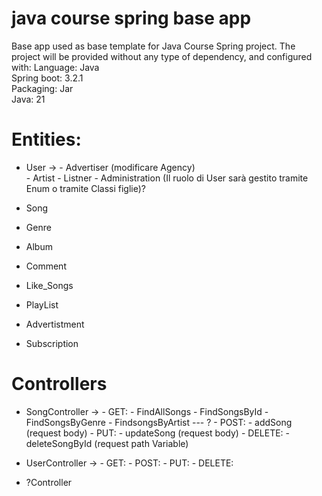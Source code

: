 # java course spring base app
Base app used as base template for Java Course Spring project. 
The project will be provided without any type of dependency, and configured with:
Language: Java<br />
Spring boot: 3.2.1<br />
Packaging: Jar<br />
Java: 21<br />

# Entities: 
- User -> - Advertiser (modificare Agency)                                   
          - Artist
          - Listner
          - Administration
  (Il ruolo di User sarà gestito tramite Enum o tramite Classi figlie)?

- Song
- Genre
- Album
- Comment
- Like_Songs
- PlayList
- Advertistment
- Subscription

# Controllers
- SongController -> - GET:  - FindAllSongs
                            - FindSongsById
                            - FindSongsByGenre
                            - FindsongsByArtist
                            --- ? 
                    - POST: - addSong (request body)
                    - PUT: - updateSong (request body)
                    - DELETE: - deleteSongById (request path Variable)
  
- UserController -> - GET:
                    - POST:
                    - PUT:
                    - DELETE:
- ?Controller
